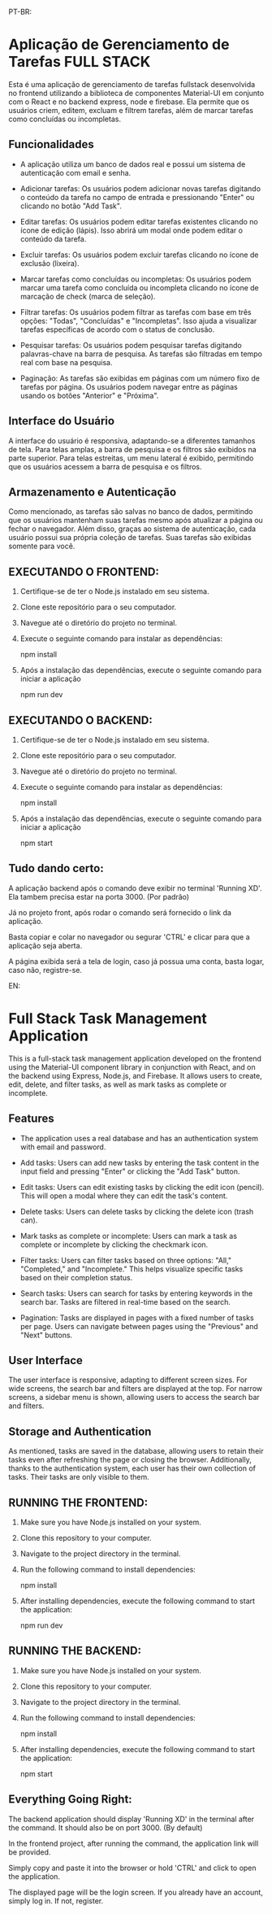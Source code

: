 PT-BR:

# Aplicação de Gerenciamento de Tarefas FULL STACK

Esta é uma aplicação de gerenciamento de tarefas fullstack desenvolvida no frontend utilizando a biblioteca de componentes Material-UI em conjunto com o React e no backend express, node e firebase. Ela permite que os usuários criem, editem, excluam e filtrem tarefas, além de marcar tarefas como concluídas ou incompletas.

## Funcionalidades

- A aplicação utiliza um banco de dados real e possui um sistema de autenticação com email e senha.

- Adicionar tarefas: Os usuários podem adicionar novas tarefas digitando o conteúdo da tarefa no campo de entrada e pressionando "Enter" ou clicando no botão "Add Task".

- Editar tarefas: Os usuários podem editar tarefas existentes clicando no ícone de edição (lápis). Isso abrirá um modal onde podem editar o conteúdo da tarefa.

- Excluir tarefas: Os usuários podem excluir tarefas clicando no ícone de exclusão (lixeira).

- Marcar tarefas como concluídas ou incompletas: Os usuários podem marcar uma tarefa como concluída ou incompleta clicando no ícone de marcação de check (marca de seleção).

- Filtrar tarefas: Os usuários podem filtrar as tarefas com base em três opções: "Todas", "Concluídas" e "Incompletas". Isso ajuda a visualizar tarefas específicas de acordo com o status de conclusão.

- Pesquisar tarefas: Os usuários podem pesquisar tarefas digitando palavras-chave na barra de pesquisa. As tarefas são filtradas em tempo real com base na pesquisa.

- Paginação: As tarefas são exibidas em páginas com um número fixo de tarefas por página. Os usuários podem navegar entre as páginas usando os botões "Anterior" e "Próxima".

## Interface do Usuário

A interface do usuário é responsiva, adaptando-se a diferentes tamanhos de tela. Para telas amplas, a barra de pesquisa e os filtros são exibidos na parte superior. Para telas estreitas, um menu lateral é exibido, permitindo que os usuários acessem a barra de pesquisa e os filtros.

## Armazenamento e Autenticação

Como mencionado, as tarefas são salvas no banco de dados, permitindo que os usuários mantenham suas tarefas mesmo após atualizar a página ou fechar o navegador. Além disso, graças ao sistema de autenticação, cada usuário possui sua própria coleção de tarefas. Suas tarefas são exibidas somente para você.

## EXECUTANDO O FRONTEND:

1. Certifique-se de ter o Node.js instalado em seu sistema.

2. Clone este repositório para o seu computador.

3. Navegue até o diretório do projeto no terminal.

4. Execute o seguinte comando para instalar as dependências:
   
   npm install

5. Após a instalação das dependências, execute o seguinte comando para iniciar a aplicação

   npm run dev

## EXECUTANDO O BACKEND:

1. Certifique-se de ter o Node.js instalado em seu sistema.

2. Clone este repositório para o seu computador.

3. Navegue até o diretório do projeto no terminal.

4. Execute o seguinte comando para instalar as dependências:
   
   npm install

5. Após a instalação das dependências, execute o seguinte comando para iniciar a aplicação

   npm start

## Tudo dando certo:

A aplicação backend após o comando deve exibir no terminal 'Running XD'.
Ela tambem precisa estar na porta 3000. (Por padrão)

Já no projeto front, após rodar o comando será fornecido o link da aplicação.

Basta copiar e colar no navegador ou segurar 'CTRL' e clicar para que a aplicação seja aberta.

A página exibida será a tela de login, caso já possua uma conta, basta logar, caso não, registre-se.




EN:

# Full Stack Task Management Application

This is a full-stack task management application developed on the frontend using the Material-UI component library in conjunction with React, and on the backend using Express, Node.js, and Firebase. It allows users to create, edit, delete, and filter tasks, as well as mark tasks as complete or incomplete.

## Features

- The application uses a real database and has an authentication system with email and password.

- Add tasks: Users can add new tasks by entering the task content in the input field and pressing "Enter" or clicking the "Add Task" button.

- Edit tasks: Users can edit existing tasks by clicking the edit icon (pencil). This will open a modal where they can edit the task's content.

- Delete tasks: Users can delete tasks by clicking the delete icon (trash can).

- Mark tasks as complete or incomplete: Users can mark a task as complete or incomplete by clicking the checkmark icon.

- Filter tasks: Users can filter tasks based on three options: "All," "Completed," and "Incomplete." This helps visualize specific tasks based on their completion status.

- Search tasks: Users can search for tasks by entering keywords in the search bar. Tasks are filtered in real-time based on the search.

- Pagination: Tasks are displayed in pages with a fixed number of tasks per page. Users can navigate between pages using the "Previous" and "Next" buttons.

## User Interface

The user interface is responsive, adapting to different screen sizes. For wide screens, the search bar and filters are displayed at the top. For narrow screens, a sidebar menu is shown, allowing users to access the search bar and filters.

## Storage and Authentication

As mentioned, tasks are saved in the database, allowing users to retain their tasks even after refreshing the page or closing the browser. Additionally, thanks to the authentication system, each user has their own collection of tasks. Their tasks are only visible to them.

## RUNNING THE FRONTEND:

1. Make sure you have Node.js installed on your system.

2. Clone this repository to your computer.

3. Navigate to the project directory in the terminal.

4. Run the following command to install dependencies:
   
   npm install

5. After installing dependencies, execute the following command to start the application:
   
   npm run dev

## RUNNING THE BACKEND:

1. Make sure you have Node.js installed on your system.

2. Clone this repository to your computer.

3. Navigate to the project directory in the terminal.

4. Run the following command to install dependencies:
   
   npm install

5. After installing dependencies, execute the following command to start the application:
   
   npm start

## Everything Going Right:

The backend application should display 'Running XD' in the terminal after the command. It should also be on port 3000. (By default)

In the frontend project, after running the command, the application link will be provided.

Simply copy and paste it into the browser or hold 'CTRL' and click to open the application.

The displayed page will be the login screen. If you already have an account, simply log in. If not, register.
